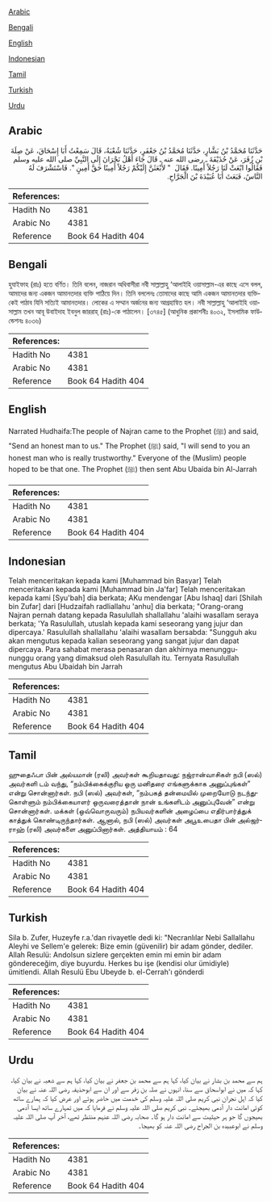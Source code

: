 [Arabic](#arabic)

[Bengali](#bengali)

[English](#english)

[Indonesian](#indonesian)

[Tamil](#tamil)

[Turkish](#turkish)

[Urdu](#urdu)

## Arabic


<div dir="rtl" lang="ar" style={{fontSize:'larger',backgroundColor:'#f8f9fa',padding:20}}>
حَدَّثَنَا مُحَمَّدُ بْنُ بَشَّارٍ، حَدَّثَنَا مُحَمَّدُ بْنُ جَعْفَرٍ، حَدَّثَنَا شُعْبَةُ، قَالَ سَمِعْتُ أَبَا إِسْحَاقَ، عَنْ صِلَةَ بْنِ زُفَرَ، عَنْ حُذَيْفَةَ ـ رضى الله عنه ـ قَالَ جَاءَ أَهْلُ نَجْرَانَ إِلَى النَّبِيِّ صلى الله عليه وسلم فَقَالُوا ابْعَثْ لَنَا رَجُلاً أَمِينًا‏.‏ فَقَالَ ‏ "‏ لأَبْعَثَنَّ إِلَيْكُمْ رَجُلاً أَمِينًا حَقَّ أَمِينٍ ‏"‏‏.‏ فَاسْتَشْرَفَ لَهُ النَّاسُ، فَبَعَثَ أَبَا عُبَيْدَةَ بْنَ الْجَرَّاحِ‏.‏
</div>
<div style={{backgroundColor:'#f8f9fa',padding:20, marginBottom: 10}}><table> <thead> <tr> <th>References:</th> <th></th> </tr> </thead> <tbody><tr><td>Hadith No</td><td>4381</td></tr><tr><td>Arabic No</td><td>4381</td></tr><tr><td>Reference</td><td>Book 64 Hadith 404</td></tr></tbody></table></div>

## Bengali


<div dir="ltr" lang="bn" style={{fontSize:'larger',backgroundColor:'#f8f9fa',padding:20}}>
হুযাইফাহ (রাঃ) হতে বর্ণিত। তিনি বলেন, নাজরান অধিবাসীরা নবী সাল্লাল্লাহু ‘আলাইহি ওয়াসাল্লাম-এর কাছে এসে বলল, আমাদের জন্য একজন আমানতদার ব্যক্তি পাঠিয়ে দিন। তিনি বললেনঃ তোমাদের কাছে আমি একজন আমানতদার ব্যক্তিকেই পাঠাব যিনি সত্যিই আমানতদার। লোকের এ সম্মান অর্জনের জন্য আগ্রহান্বিত হল। নবী সাল্লাল্লাহু ‘আলাইহি ওয়াসাল্লাম তখন আবূ উবাইদাহ ইবনুল জাররাহ্ (রাঃ)-কে পাঠালেন। [৩৭৪৫] (আধুনিক প্রকাশনীঃ ৪০৩২, ইসলামিক ফাউন্ডেশনঃ ৪০৩৬)
</div>
<div style={{backgroundColor:'#f8f9fa',padding:20, marginBottom: 10}}><table> <thead> <tr> <th>References:</th> <th></th> </tr> </thead> <tbody><tr><td>Hadith No</td><td>4381</td></tr><tr><td>Arabic No</td><td>4381</td></tr><tr><td>Reference</td><td>Book 64 Hadith 404</td></tr></tbody></table></div>

## English


<div dir="ltr" lang="en" style={{fontSize:'larger',backgroundColor:'#f8f9fa',padding:20}}>
Narrated Hudhaifa:The people of Najran came to the Prophet (ﷺ) and said, "Send an honest man to us." The Prophet (ﷺ) said, "I will send to you an honest man who is really trustworthy." Everyone of the (Muslim) people hoped to be that one. The Prophet (ﷺ) then sent Abu Ubaida bin Al-Jarrah
</div>
<div style={{backgroundColor:'#f8f9fa',padding:20, marginBottom: 10}}><table> <thead> <tr> <th>References:</th> <th></th> </tr> </thead> <tbody><tr><td>Hadith No</td><td>4381</td></tr><tr><td>Arabic No</td><td>4381</td></tr><tr><td>Reference</td><td>Book 64 Hadith 404</td></tr></tbody></table></div>

## Indonesian


<div dir="ltr" lang="id" style={{fontSize:'larger',backgroundColor:'#f8f9fa',padding:20}}>
Telah menceritakan kepada kami [Muhammad bin Basyar] Telah menceritakan kepada kami [Muhammad bin Ja'far] Telah menceritakan kepada kami [Syu'bah] dia berkata; AKu mendengar [Abu Ishaq] dari [Shilah bin Zufar] dari [Hudzaifah radliallahu 'anhu] dia berkata; "Orang-orang Najran pernah datang kepada Rasulullah shallallahu 'alaihi wasallam seraya berkata; 'Ya Rasulullah, utuslah kepada kami seseorang yang jujur dan dipercaya.' Rasulullah shallallahu 'alaihi wasallam bersabda: "Sungguh aku akan mengutus kepada kalian seseorang yang sangat jujur dan dapat dipercaya. Para sahabat merasa penasaran dan akhirnya menunggu-nunggu orang yang dimaksud oleh Rasulullah itu. Ternyata Rasulullah mengutus Abu Ubaidah bin Jarrah
</div>
<div style={{backgroundColor:'#f8f9fa',padding:20, marginBottom: 10}}><table> <thead> <tr> <th>References:</th> <th></th> </tr> </thead> <tbody><tr><td>Hadith No</td><td>4381</td></tr><tr><td>Arabic No</td><td>4381</td></tr><tr><td>Reference</td><td>Book 64 Hadith 404</td></tr></tbody></table></div>

## Tamil


<div dir="ltr" lang="ta" style={{fontSize:'larger',backgroundColor:'#f8f9fa',padding:20}}>
ஹுதைஃபா பின் அல்யமான் (ரலி) அவர்கள் கூறியதாவது: நஜ்ரான்வாசிகள் நபி (ஸல்) அவர்களி டம் வந்து, “நம்பிக்கைக்குரிய ஒரு மனிதரை எங்களுக்காக அனுப்புங்கள்” என்று சொன்னார்கள். நபி (ஸல்) அவர்கள், “நம்பகத் தன்மையில் முறையோடு நடந்துகொள்ளும் நம்பிக்கையாளர் ஒருவரைத்தான் நான் உங்களிடம் அனுப்புவேன்” என்று சொன்னார்கள். மக்கள் (ஒவ்வொருவரும்) நபியவர்களின் அழைப்பை எதிர்பார்த்துக் காத்துக் கொண்டிருந்தார்கள். ஆனால், நபி (ஸல்) அவர்கள் அபூஉபைதா பின் அல்ஜர்ராஹ் (ரலி) அவர்களை அனுப்பினார்கள். அத்தியாயம் : 64
</div>
<div style={{backgroundColor:'#f8f9fa',padding:20, marginBottom: 10}}><table> <thead> <tr> <th>References:</th> <th></th> </tr> </thead> <tbody><tr><td>Hadith No</td><td>4381</td></tr><tr><td>Arabic No</td><td>4381</td></tr><tr><td>Reference</td><td>Book 64 Hadith 404</td></tr></tbody></table></div>

## Turkish


<div dir="ltr" lang="tr" style={{fontSize:'larger',backgroundColor:'#f8f9fa',padding:20}}>
Sila b. Zufer, Huzeyfe r.a.'dan rivayetle dedi ki: "Necranlılar Nebi Sallallahu Aleyhi ve Sellem'e gelerek: Bize emin (güvenilir) bir adam gönder, dediler. Allah Resulü: Andolsun sizlere gerçekten emin mi emin bir adam göndereceğim, diye buyurdu. Herkes bu işe (kendisi olur ümidiyle) ümitlendi. Allah Resulü Ebu Ubeyde b. el-Cerrah'ı gönderdi
</div>
<div style={{backgroundColor:'#f8f9fa',padding:20, marginBottom: 10}}><table> <thead> <tr> <th>References:</th> <th></th> </tr> </thead> <tbody><tr><td>Hadith No</td><td>4381</td></tr><tr><td>Arabic No</td><td>4381</td></tr><tr><td>Reference</td><td>Book 64 Hadith 404</td></tr></tbody></table></div>

## Urdu


<div dir="rtl" lang="ur" style={{fontSize:'larger',backgroundColor:'#f8f9fa',padding:20}}>
ہم سے محمد بن بشار نے بیان کیا، کہا ہم سے محمد بن جعفر نے بیان کیا، کہا ہم سے شعبہ نے بیان کیا، کہا کہ میں نے ابواسحاق سے سنا، انہوں نے صلہ بن زفر سے اور ان سے ابوحذیفہ رضی اللہ عنہ نے بیان کیا کہ اہل نجران نبی کریم صلی اللہ علیہ وسلم کی خدمت میں حاضر ہوئے اور عرض کیا کہ ہمارے ساتھ کوئی امانت دار آدمی بھیجئے۔ نبی کریم صلی اللہ علیہ وسلم نے فرمایا کہ میں تمہارے ساتھ ایسا آدمی بھیجوں گا جو ہر حیثیت سے امانت دار ہو گا۔ صحابہ رضی اللہ عنہم منتظر تھے، آخر آپ صلی اللہ علیہ وسلم نے ابوعبیدہ بن الجراح رضی اللہ عنہ کو بھیجا۔
</div>
<div style={{backgroundColor:'#f8f9fa',padding:20, marginBottom: 10}}><table> <thead> <tr> <th>References:</th> <th></th> </tr> </thead> <tbody><tr><td>Hadith No</td><td>4381</td></tr><tr><td>Arabic No</td><td>4381</td></tr><tr><td>Reference</td><td>Book 64 Hadith 404</td></tr></tbody></table></div>